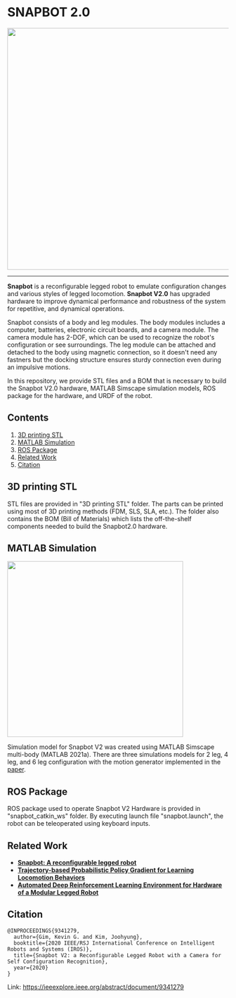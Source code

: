 # SNAPBOT 2.0
<div align="center">
<img src="https://user-images.githubusercontent.com/7993458/184975618-2754c274-dcd9-45dc-908a-67227676da2a.jpg" width = "550">
</div>

-----------------
**Snapbot** is a reconfigurable legged robot to emulate configuration changes and various styles of legged locomotion. **Snapbot V2.0** has upgraded hardware to improve dynamical performance and robustness of the system for repetitive, and dynamical operations. 

Snapbot consists of a body and leg modules. The body modules includes a computer, batteries, electronic circuit boards, and a camera module. The camera module has 2-DOF, which can be used to recognize the robot's configuration or see surroundings. The leg module can be attached and detached to the body using magnetic connection, so it doesn't need any fastners but the docking structure ensures sturdy connection even during an impulsive motions. 

In this repository, we provide STL files and a BOM that is necessary to build the Snapbot V2.0 hardware, MATLAB Simscape simulation models, ROS package for the hardware, and URDF of the robot. 



## Contents
1. [3D printing STL](#3d-printing-stl)
2. [MATLAB Simulation](#matlab-simulation)
3. [ROS Package](#ros-package)
4. [Related Work](#related-work)
5. [Citation](#citation)

## 3D printing STL
STL files are provided in "3D printing STL" folder. The parts can be printed using most of 3D printing methods (FDM, SLS, SLA, etc.). The folder also contains the BOM (Bill of Materials) which lists the off-the-shelf components needed to build the Snapbot2.0 hardware. 

## MATLAB Simulation
<img src="https://user-images.githubusercontent.com/7993458/185044196-23c7702c-8e2a-4fc4-8d24-60f312364eda.gif" width = 400>

Simulation model for Snapbot V2 was created using MATLAB Simscape multi-body (MATLAB 2021a). There are three simulations models for 2 leg, 4 leg, and 6 leg configuration with the motion generator implemented in the [paper](#citation).

## ROS Package
ROS package used to operate Snapbot V2 Hardware is provided in "snapbot_catkin_ws" folder. By executing launch file "snapbot.launch", the robot can be teleoperated using keyboard inputs.


## Related Work

- [**Snapbot: A reconfigurable legged robot**](https://ieeexplore.ieee.org/abstract/document/8206477)
- [**Trajectory-based Probabilistic Policy Gradient for Learning Locomotion Behaviors**](https://ieeexplore.ieee.org/abstract/document/8794207)
- [**Automated Deep Reinforcement Learning Environment for Hardware of a Modular Legged Robot**](https://ieeexplore.ieee.org/abstract/document/8442201)
 
<!-- @INPROCEEDINGS{8206477,
  author={Kim, Joohyung and Alspach, Alexander and Yamane, Katsu},
  booktitle={2017 IEEE/RSJ International Conference on Intelligent Robots and Systems (IROS)}, 
  title={Snapbot: A reconfigurable legged robot}, 
  year={2017}}
  

@INPROCEEDINGS{8442201,  
  author={Ha, Sehoon and Kim, Joohyung and Yamane, Katsu},  
  booktitle={2018 15th International Conference on Ubiquitous Robots (UR)},   
  title={Automated Deep Reinforcement Learning Environment for Hardware of a Modular Legged Robot},   
  year={2018}}

@INPROCEEDINGS{8794207,  
  author={Choi, Sungjoon and Kim, Joohyung},  
  booktitle={2019 International Conference on Robotics and Automation (ICRA)},   
  title={Trajectory-based Probabilistic Policy Gradient for Learning Locomotion Behaviors},   
  year={2019}}
 -->

## Citation
```
@INPROCEEDINGS{9341279,  
  author={Gim, Kevin G. and Kim, Joohyung},  
  booktitle={2020 IEEE/RSJ International Conference on Intelligent Robots and Systems (IROS)},   
  title={Snapbot V2: a Reconfigurable Legged Robot with a Camera for Self Configuration Recognition},   
  year={2020}
}
```
Link: https://ieeexplore.ieee.org/abstract/document/9341279

